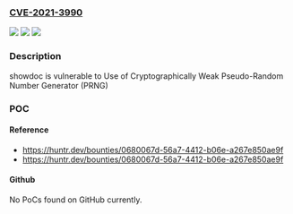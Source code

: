 ### [CVE-2021-3990](https://cve.mitre.org/cgi-bin/cvename.cgi?name=CVE-2021-3990)
![](https://img.shields.io/static/v1?label=Product&message=star7th%2Fshowdoc&color=blue)
![](https://img.shields.io/static/v1?label=Version&message=%3C%202.9.13%20&color=brighgreen)
![](https://img.shields.io/static/v1?label=Vulnerability&message=CWE-338%20Use%20of%20Cryptographically%20Weak%20Pseudo-Random%20Number%20Generator%20(PRNG)&color=brighgreen)

### Description

showdoc is vulnerable to Use of Cryptographically Weak Pseudo-Random Number Generator (PRNG)

### POC

#### Reference
- https://huntr.dev/bounties/0680067d-56a7-4412-b06e-a267e850ae9f
- https://huntr.dev/bounties/0680067d-56a7-4412-b06e-a267e850ae9f

#### Github
No PoCs found on GitHub currently.

